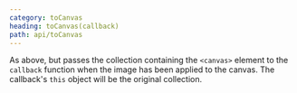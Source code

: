 ```yaml
---
category: toCanvas
heading: toCanvas(callback)
path: api/toCanvas
---
```



As above, but passes the collection containing the `<canvas>` element to the `callback` function when the image has been applied to the canvas. The callback's `this` object will be the original collection.

